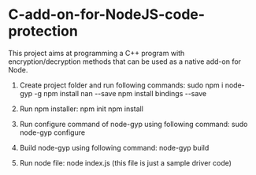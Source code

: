 # C-add-on-for-NodeJS-code-protection
This project aims at programming a C++ program with encryption/decryption methods that can be used as a native add-on for Node.

1) Create project folder and run following commands:
sudo npm i node-gyp -g
npm install nan --save
npm install bindings --save

2) Run npm installer:
npm init
npm install

3) Run configure command of node-gyp using following command:
sudo node-gyp configure

4) Build node-gyp using following command:
node-gyp build

5) Run node file:
node index.js (this file is just a sample driver code)

